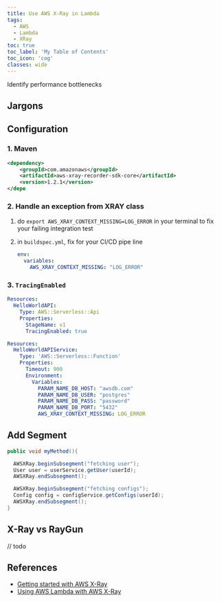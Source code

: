 ```yaml
---
title: Use AWS X-Ray in Lambda
tags:
  - AWS
  - Lambda
  - XRay
toc: true
toc_label: 'My Table of Contents'
toc_icon: 'cog'
classes: wide
---
```


Identify performance bottlenecks

## Jargons

## Configuration

### 1. Maven

```xml
<dependency>
    <groupId>com.amazonaws</groupId>
    <artifactId>aws-xray-recorder-sdk-core</artifactId>
    <version>1.2.1</version>
</depe
```

### 2. Handle an exception from XRAY class

1. do `export AWS_XRAY_CONTEXT_MISSING=LOG_ERROR` in your terminal to fix your failing integration test

2. in `buildspec.yml`, fix for your CI/CD pipe line

    ```yaml
    env:
      variables:
        AWS_XRAY_CONTEXT_MISSING: "LOG_ERROR"
    ```

### 3. `TracingEnabled`

```yaml
Resources:
  HelloWorldAPI:
    Type: AWS::Serverless::Api
    Properties:
      StageName: v1
      TracingEnabled: true
```

```yaml
Resources:
  HelloWorldAPIService:
    Type: 'AWS::Serverless::Function'
    Properties:
      Timeout: 900
      Environment:
        Variables:
          PARAM_NAME_DB_HOST: "awsdb.com"
          PARAM_NAME_DB_USER: "postgres"
          PARAM_NAME_DB_PASS: "password"
          PARAM_NAME_DB_PORT: "5432"
          AWS_XRAY_CONTEXT_MISSING: LOG_ERROR
```

## Add Segment

```java
public void myMethod(){

  AWSXRay.beginSubsegment("fetching user");
  User user = userService.getUser(userId);
  AWSXRay.endSubsegment();

  AWSXRay.beginSubsegment("fetching configs");
  Config config = configService.getConfigs(userId);
  AWSXRay.endSubsegment();
}
```

## X-Ray vs RayGun

// todo

## References

- [Getting started with AWS X-Ray](https://docs.aws.amazon.com/xray/latest/devguide/xray-gettingstarted.html)
- [Using AWS Lambda with AWS X-Ray](https://docs.aws.amazon.com/lambda/latest/dg/services-xray.html)
